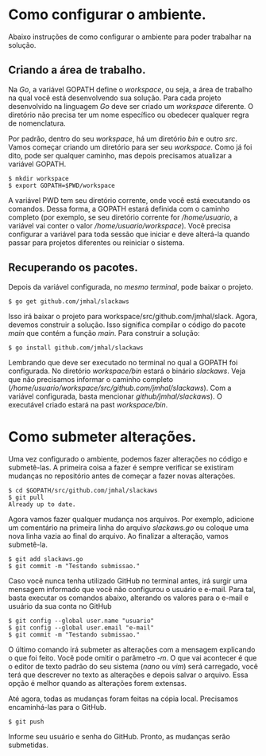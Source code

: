 #  Como configurar o ambiente.

Abaixo instruções de como configurar o ambiente para poder trabalhar na solução.

## Criando a área de trabalho.

Na _Go_, a variável GOPATH define o _workspace_, ou seja, a área de trabalho na qual você está desenvolvendo sua solução. Para cada projeto desenvolvido na linguagem _Go_ deve ser criado um _workspace_ diferente. O diretório não precisa ter um nome específico ou obedecer qualquer regra de nomenclatura. 

Por padrão, dentro do seu _workspace_, há um diretório _bin_ e outro _src_.  Vamos começar criando um diretório para ser seu _workspace_. Como já foi dito, pode ser qualquer caminho, mas depois precisamos atualizar a variável GOPATH.

```
$ mkdir workspace
$ export GOPATH=$PWD/workspace
```

A  variável PWD tem seu diretório corrente, onde você está executando os comandos. Dessa forma, a GOPATH estará definida com o caminho completo (por exemplo, se seu diretório corrente for _/home/usuario_, a variável vai conter o valor _/home/usuario/workspace_). Você precisa configurar a variável para toda sessão que iniciar e deve alterá-la quando passar para projetos diferentes ou reiniciar o sistema. 

## Recuperando os pacotes.

Depois da variável configurada, no *mesmo terminal*, pode baixar o projeto.

```
$ go get github.com/jmhal/slackaws
```

Isso irá baixar o projeto para workspace/src/github.com/jmhal/slack. Agora, devemos construir a solução. Isso significa compilar o código do pacote _main_ que contém a função _main_. Para construir a solução:

```
$ go install github.com/jmhal/slackaws
````

Lembrando que deve ser executado no terminal no qual a GOPATH foi configurada. No diretório _workspace/bin_ estará o binário *slackaws*. Veja que não precisamos informar o caminho completo (_/home/usuario/workspace/src/github.com/jmhal/slackaws_). Com a variável configurada, basta mencionar _github/jmhal/slackaws_). O executável criado estará na past _workspace/bin_.

# Como submeter alterações.

Uma vez configurado o ambiente, podemos fazer alterações no código e submetê-las. A primeira coisa a fazer é sempre verificar se existiram mudanças no repositório antes de começar a fazer novas alterações.

```
$ cd $GOPATH/src/github.com/jmhal/slackaws
$ git pull
Already up to date.
```

Agora vamos fazer qualquer mudança nos arquivos. Por exemplo, adicione um comentário na primeira linha do arquivo _slackaws.go_ ou coloque uma nova linha vazia ao final do arquivo. Ao finalizar a alteração, vamos submetê-la.

```
$ git add slackaws.go
$ git commit -m "Testando submissao."
```

Caso você nunca tenha utilizado GitHub no terminal antes, irá surgir uma mensagem informado que você não configurou o usuário e e-mail. Para tal, basta executar os comandos abaixo, alterando os valores para o e-mail e usuário da sua conta no GitHub

```
$ git config --global user.name "usuario"
$ git config --global user.email "e-mail"
$ git commit -m "Testando submissao."
```

O último comando irá submeter as alterações com a mensagem explicando o que foi feito. Você pode omitir o parâmetro _-m_. O que vai acontecer é que o editor de texto padrão do seu sistema (_nano_ ou _vim_) será carregado, você terá que descrever no texto as alterações e depois salvar o arquivo. Essa opção é melhor quando as alterações forem extensas.

Até agora, todas as mudanças foram feitas na cópia local. Precisamos encaminhá-las para o GitHub.

```
$ git push
```

Informe seu usuário e senha do GitHub. Pronto, as mudanças serão submetidas.
